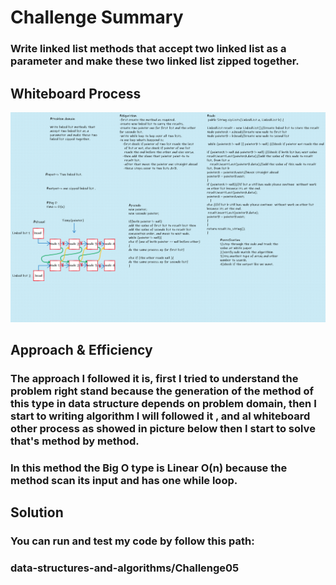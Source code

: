 # Challenge Summary

### Write linked list methods that accept two linked list as a parameter and make these two linked list zipped together.

## Whiteboard Process
![Linked list zip](assert/linked-list-zip.png)

## Approach & Efficiency
### The approach I followed it is, first I tried to understand the problem right stand because the generation of the method of this type in data structure depends on problem domain, then I start to writing algorithm I will followed it , and al whiteboard other process as showed in picture below then I start to solve that's method by method.
###  In this method the Big O type is Linear O(n) because the method scan its input and has one while loop.
 

## Solution
<!-- Show how to run your code, and examples of it in action -->
### You can run and test my code by follow this path:
### data-structures-and-algorithms/Challenge05